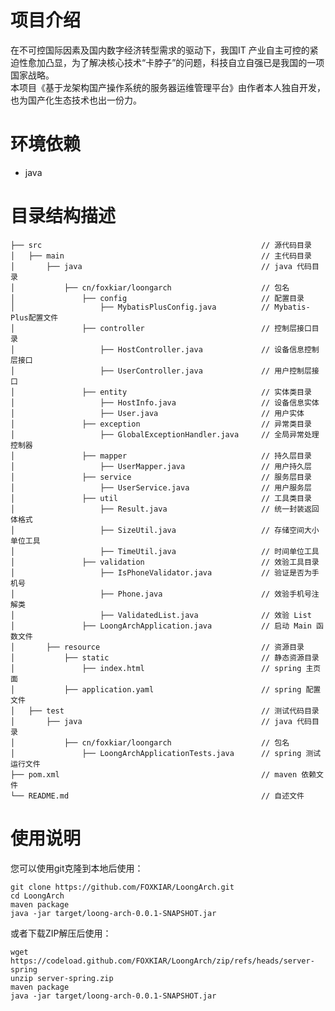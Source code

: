 # 项目介绍
在不可控国际因素及国内数字经济转型需求的驱动下，我国IT 产业自主可控的紧迫性愈加凸显，为了解决核心技术“卡脖子”的问题，科技自立自强已是我国的一项国家战略。  
本项目《基于龙架构国产操作系统的服务器运维管理平台》由作者本人独自开发，也为国产化生态技术也出一份力。

# 环境依赖
+ java

# 目录结构描述
    ├── src                                                 // 源代码目录
    │   ├── main                                            // 主代码目录
    │       ├── java                                        // java 代码目录
    │           ├── cn/foxkiar/loongarch                    // 包名
    │               ├── config                              // 配置目录
    │                   ├── MybatisPlusConfig.java          // Mybatis-Plus配置文件
    │               ├── controller                          // 控制层接口目录
    │                   ├── HostController.java             // 设备信息控制层接口
    │                   ├── UserController.java             // 用户控制层接口
    │               ├── entity                              // 实体类目录
    │                   ├── HostInfo.java                   // 设备信息实体
    │                   ├── User.java                       // 用户实体
    │               ├── exception                           // 异常类目录
    │                   ├── GlobalExceptionHandler.java     // 全局异常处理控制器
    │               ├── mapper                              // 持久层目录
    │                   ├── UserMapper.java                 // 用户持久层
    │               ├── service                             // 服务层目录
    │                   ├── UserService.java                // 用户服务层
    │               ├── util                                // 工具类目录
    │                   ├── Result.java                     // 统一封装返回体格式
    │                   ├── SizeUtil.java                   // 存储空间大小单位工具
    │                   ├── TimeUtil.java                   // 时间单位工具
    │               ├── validation                          // 效验工具目录
    │                   ├── IsPhoneValidator.java           // 验证是否为手机号
    │                   ├── Phone.java                      // 效验手机号注解类
    │                   ├── ValidatedList.java              // 效验 List
    │               ├── LoongArchApplication.java           // 启动 Main 函数文件
    │       ├── resource                                    // 资源目录
    │           ├── static                                  // 静态资源目录
    │               ├── index.html                          // spring 主页面
    │           ├── application.yaml                        // spring 配置文件
    │   ├── test                                            // 测试代码目录
    │       ├── java                                        // java 代码目录
    │           ├── cn/foxkiar/loongarch                    // 包名
    │               ├── LoongArchApplicationTests.java      // spring 测试运行文件
    ├── pom.xml                                             // maven 依赖文件
    └── README.md                                           // 自述文件

# 使用说明
您可以使用git克隆到本地后使用：
```shell
git clone https://github.com/FOXKIAR/LoongArch.git
cd LoongArch
maven package
java -jar target/loong-arch-0.0.1-SNAPSHOT.jar
```
或者下载ZIP解压后使用：
```shell
wget https://codeload.github.com/FOXKIAR/LoongArch/zip/refs/heads/server-spring
unzip server-spring.zip
maven package
java -jar target/loong-arch-0.0.1-SNAPSHOT.jar
```

